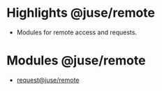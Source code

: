 # Highlights @juse/remote

* Modules for remote access and requests.

# Modules @juse/remote

* [request@juse/remote](juse/remote/request)
